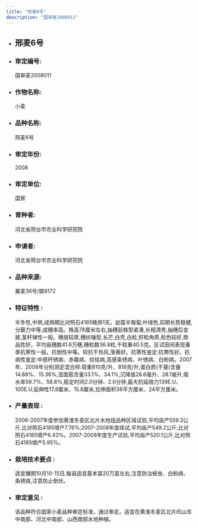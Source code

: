 ```yaml
---
title: "邢麦6号"
description: "国审麦2008011"
---
```

* ## 邢麦6号
* ###  审定编号:  
   国审麦2008011

*  ### 作物名称:  
   小麦

*   ###  品种名称: 
    邢麦6号

*   ### 审定年份: 
    2008

*   ### 审定单位:  
    国家

*   ### 育种者:  
    河北省邢台市农业科学研究院

*   ### 申请者:  
    河北省邢台市农业科学研究院

*   ### 品种来源:  
    冀麦36号/邯6172

*   ### 特征特性 : 
    半冬性,中熟,成熟期比对照石4185晚熟1天。幼苗半匍匐,叶绿色,前期长势稳健,分蘖力中等,成穗率高。株高78厘米左右,抽穗前株型紧凑,长相清秀,抽穗后变披,茎秆弹性一般。穗层较厚,穗纺锤型,长芒,白壳,白粒,籽粒角质,粒色较好,商品性好。平均亩穗数41.6万穗,穗粒数36.8粒,千粒重40.5克。区试田间表现春季抗寒性一般。抗倒性中等。较抗干热风,落黄好。抗寒性鉴定:抗寒性好。抗病性鉴定:中感秆锈病、赤霉病、纹枯病,高感条锈病、叶锈病、白粉病。2007年、2008年分别测定混合样:容重810克/升、816克/升,蛋白质(干基)含量14.88%、15.36%,湿面筋含量33.1%、34.1%,沉降值28.6毫升、28.1毫升,吸水率59.7%、58.8%,稳定时间2.0分钟、2.0分钟,最大抗延阻力139E.U、100E.U,延伸性17.8厘米、15.6厘米,拉伸面积38平方厘米、24平方厘米。

*   ### 产量表现 : 
    2006-2007年度参加黄淮冬麦区北片水地组品种区域试验,平均亩产559.3公斤,比对照石4185增产7.76%;2007-2008年度续试,平均亩产549.2公斤,比对照石4185增产6.43%。2007-2008年度生产试验,平均亩产520.1公斤,比对照石4185增产5.95%。

*   ### 栽培技术要点 : 
    适宜播期10月10-15日,每亩适宜基本苗20万苗左右,注意防治蚜虫、白粉病、条锈病,注意防止倒伏。

*   ### 审定意见 : 
    该品种符合国家小麦品种审定标准，通过审定。适宜在黄淮冬麦区北片的山东中南部、河北中南部、山西南部水地种植。


